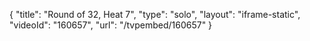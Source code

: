 {
    "title": "Round of 32, Heat 7",
    "type": "solo",
    "layout": "iframe-static",
    "videoId": "160657",
    "url": "\/tvpembed\/160657"
}
